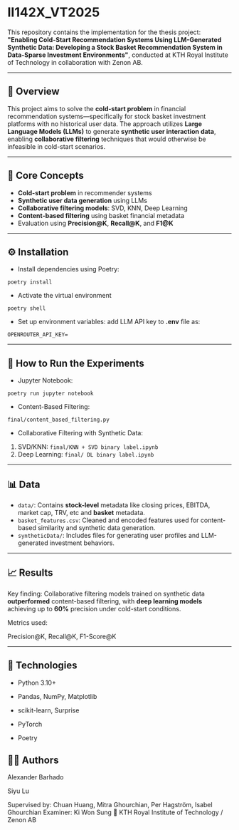 # II142X_VT2025

This repository contains the implementation for the thesis project:
**"Enabling Cold-Start Recommendation Systems Using LLM-Generated Synthetic Data: Developing a Stock Basket Recommendation System in Data-Sparse Investment Environments"**, conducted at KTH Royal Institute of Technology in collaboration with Zenon AB.

---

## 📖 Overview

This project aims to solve the **cold-start problem** in financial recommendation systems—specifically for stock basket investment platforms with no historical user data. The approach utilizes **Large Language Models (LLMs)** to generate **synthetic user interaction data**, enabling **collaborative filtering** techniques that would otherwise be infeasible in cold-start scenarios.

---

## 🧠 Core Concepts

- **Cold-start problem** in recommender systems
- **Synthetic user data generation** using LLMs
- **Collaborative filtering models**: SVD, KNN, Deep Learning
- **Content-based filtering** using basket financial metadata
- Evaluation using **Precision@K**, **Recall@K**, and **F1@K**

---
## ⚙️ Installation
- Install dependencies using Poetry:
```
poetry install
```
- Activate the virtual environment
```
poetry shell
```
- Set up environment variables:
add LLM API key to **.env** file as:
```
OPENROUTER_API_KEY=
```
---
## 🧪 How to Run the Experiments
- Jupyter Notebook:
```
poetry run jupyter notebook 
```
- Content-Based Filtering:
```
final/content_based_filtering.py
```
- Collaborative Filtering with Synthetic Data:
1. SVD/KNN: `final/KNN + SVD binary label.ipynb`
2. Deep Learning: `final/ DL binary label.ipynb`

---
## 📊 Data
- `data/`: Contains **stock-level** metadata like closing prices, EBITDA, market cap, TRV, etc and **basket** metadata.
- `basket_features.csv`: Cleaned and encoded features used for content-based similarity and synthetic data generation.
- `syntheticData/`: Includes files for generating user profiles and LLM-generated investment behaviors.
---
## 📈 Results
Key finding: Collaborative filtering models trained on synthetic data **outperformed** content-based filtering, with **deep learning models** achieving up to **60%** precision under cold-start conditions.

Metrics used:

Precision@K, Recall@K, F1-Score@K

---
## 🤖 Technologies
- Python 3.10+

- Pandas, NumPy, Matplotlib

- scikit-learn, Surprise

- PyTorch

- Poetry

## 🧑‍🔬 Authors
Alexander Barhado

Siyu Lu

Supervised by:
Chuan Huang, Mitra Ghourchian, Per Hagström, Isabel Ghourchian
Examiner: Ki Won Sung
📍 KTH Royal Institute of Technology / Zenon AB




